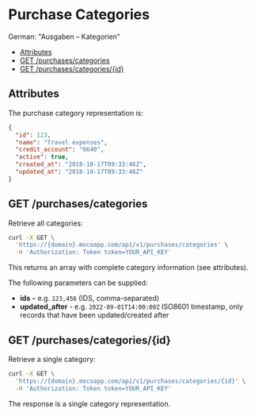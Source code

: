 # Purchase Categories

German: "Ausgaben – Kategorien"

<!-- TOC -->

- [Attributes](#attributes)
- [GET /purchases/categories](#get-purchasescategories)
- [GET /purchases/categories/{id}](#get-purchasescategoriesid)

<!-- /TOC -->

## Attributes

The purchase category representation is:

```json
{
  "id": 123,
  "name": "Travel expenses",
  "credit_account": "6640",
  "active": true,
  "created_at": "2018-10-17T09:33:46Z",
  "updated_at": "2018-10-17T09:33:46Z"
}
```

## GET /purchases/categories

Retrieve all categories:

```bash
curl -X GET \
  'https://{domain}.mocoapp.com/api/v1/purchases/categories' \
  -H 'Authorization: Token token=YOUR_API_KEY'
```

This returns an array with complete category information (see attributes).

The following parameters can be supplied:

- **ids** – e.g. `123,456` (IDS, comma-separated)
- **updated_after** - e.g. `2022-09-01T14:00:00Z` ISO8601 timestamp, only records that have been updated/created after

## GET /purchases/categories/{id}

Retrieve a single category:

```bash
curl -X GET \
  'https://{domain}.mocoapp.com/api/v1/purchases/categories/{id}' \
  -H 'Authorization: Token token=YOUR_API_KEY'
```

The response is a single category representation.
